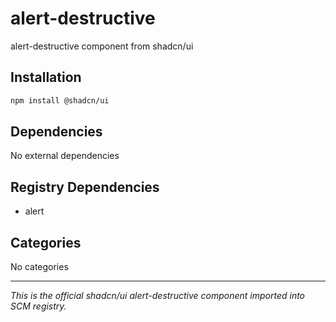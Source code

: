 # alert-destructive

alert-destructive component from shadcn/ui

## Installation

```bash
npm install @shadcn/ui
```

## Dependencies

No external dependencies

## Registry Dependencies

- alert

## Categories

No categories

---

*This is the official shadcn/ui alert-destructive component imported into SCM registry.*
